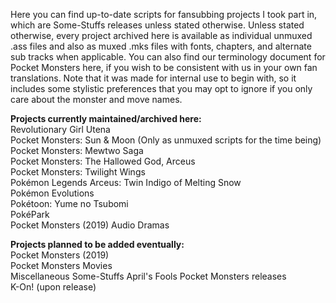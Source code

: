 Here you can find up-to-date scripts for fansubbing projects I took part in, which are Some-Stuffs releases unless stated otherwise. Unless stated otherwise, every project archived here is available as individual unmuxed .ass files and also as muxed .mks files with fonts, chapters, and alternate sub tracks when applicable. You can also find our terminology document for Pocket Monsters here, if you wish to be consistent with us in your own fan translations. Note that it was made for internal use to begin with, so it includes some stylistic preferences that you may opt to ignore if you only care about the monster and move names.

**Projects currently maintained/archived here:**  
Revolutionary Girl Utena  
Pocket Monsters: Sun & Moon (Only as unmuxed scripts for the time being)  
Pocket Monsters: Mewtwo Saga  
Pocket Monsters: The Hallowed God, Arceus  
Pocket Monsters: Twilight Wings  
Pokémon Legends Arceus: Twin Indigo of Melting Snow  
Pokémon Evolutions  
Pokétoon: Yume no Tsubomi  
PokéPark  
Pocket Monsters (2019) Audio Dramas

**Projects planned to be added eventually:**  
Pocket Monsters (2019)  
Pocket Monsters Movies  
Miscellaneous Some-Stuffs April's Fools Pocket Monsters releases  
K-On! (upon release)
